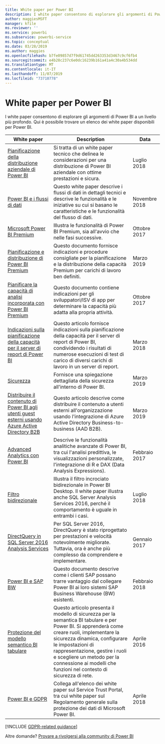 ```yaml
---
title: White paper per Power BI
description: I white paper consentono di esplorare gli argomenti di Power BI a un livello più profondo.
author: maggiesMSFT
manager: kfile
ms.reviewer: ''
ms.service: powerbi
ms.subservice: powerbi-service
ms.topic: conceptual
ms.date: 03/28/2019
ms.author: maggies
ms.openlocfilehash: b7fe09857d7f9d61745dd263353d3467c9cf6fb4
ms.sourcegitcommit: e4b28c237c6e0dc16239b161a41a4c30a4b534dd
ms.translationtype: MT
ms.contentlocale: it-IT
ms.lasthandoff: 11/07/2019
ms.locfileid: "73710778"
---
```

# <a name="whitepapers-for-power-bi"></a>White paper per Power BI

I white paper consentono di esplorare gli argomenti di Power BI a un livello più profondo. Qui è possibile trovare un elenco dei white paper disponibili per Power BI.

| White paper | Description | Data |
| --- | --- | --- |
| [Pianificazione della distribuzione aziendale di Power BI](https://go.microsoft.com/fwlink/?linkid=2057861) |Si tratta di un white paper tecnico che delinea le considerazioni per una distribuzione di Power BI aziendale con ottime prestazioni e sicura. | Luglio 2018 |
| [Power BI e i flussi di dati](https://go.microsoft.com/fwlink/?linkid=2034388&clcid=0x409)| Questo white paper descrive i flussi di dati in dettagli tecnici e descrive le funzionalità e le iniziative su cui si basano le caratteristiche e le funzionalità del flusso di dati. | Novembre 2018 |
| [Microsoft Power BI Premium](https://aka.ms/pbipremiumwhitepaper) |Illustra le funzionalità di Power BI Premium, sia all'avvio che nelle fasi successive. | Ottobre 2017 |
| [Pianificazione e distribuzione di Power BI Premium](whitepaper-powerbi-premium-deployment.md)| Questo documento fornisce indicazioni e procedure consigliate per la pianificazione e la distribuzione della capacità Premium per carichi di lavoro ben definiti.| Marzo 2019 |
| [Pianificare la capacità di analisi incorporata con Power BI Premium](https://aka.ms/pbiewhitepaper) |Questo documento contiene indicazioni per gli sviluppatori/ISV di app per determinare la capacità più adatta alla propria attività. | Ottobre 2017 |
| [Indicazioni sulla pianificazione della capacità per il server di report di Power BI](report-server/capacity-planning.md) |Questo articolo fornisce indicazioni sulla pianificazione della capacità per il server di report di Power BI, condividendo i risultati di numerose esecuzioni di test di carico di diversi carichi di lavoro in un server di report. | Marzo 2018 |
| [Sicurezza](service-admin-power-bi-security.md) |Fornisce una spiegazione dettagliata della sicurezza all'interno di Power BI. | Marzo 2019 |
| [Distribuire il contenuto di Power BI agli utenti guest esterni usando Azure Active Directory B2B](whitepaper-azure-b2b-power-bi.md)|Questo articolo descrive come distribuire il contenuto a utenti esterni all'organizzazione usando l'integrazione di Azure Active Directory Business-to-business (AAD B2B).| Marzo 2019 |
| [Advanced Analytics con Power BI](https://info.microsoft.com/advanced-analytics-with-power-bi.html?Is=Website) |Descrive le funzionalità analitiche avanzate di Power BI, tra cui l'analisi predittiva, le visualizzazioni personalizzate, l'integrazione di R e DAX (Data Analysis Expressions). | Febbraio 2017 |
| [Filtro bidirezionale](desktop-bidirectional-filtering.md) |Illustra il filtro incrociato bidirezionale in Power BI Desktop. Il white paper illustra anche SQL Server Analysis Services 2016, perché il comportamento è uguale in entrambi i casi. | Luglio 2018 |
| [DirectQuery in SQL Server 2016 Analysis Services](https://blogs.msdn.microsoft.com/analysisservices/2017/04/06/directquery-in-sql-server-2016-analysis-services-whitepaper/) |Per SQL Server 2016, DirectQuery è stato riprogettato per prestazioni e velocità notevolmente migliorate. Tuttavia, ora è anche più complesso da comprendere e implementare. | Gennaio 2017 |
| [Power BI e SAP BW](https://aka.ms/powerbiandsapbw)| Questo documento descrive come i clienti SAP possano trarre vantaggio dal collegare Power BI ai loro sistemi SAP Business Warehouse (BW) esistenti.| Febbraio 2018 |
| [Protezione del modello semantico BI tabulare](http://download.microsoft.com/download/D/2/0/D20E1C5F-72EA-4505-9F26-FEF9550EFD44/Securing%20the%20Tabular%20BI%20Semantic%20Model.docx) |Questo articolo presenta il modello di sicurezza per la semantica BI tabulare e per Power BI. Si apprenderà come creare ruoli, implementare la sicurezza dinamica, configurare le impostazioni di rappresentazione, gestire i ruoli e scegliere un metodo per la connessione ai modelli che funzioni nel contesto di sicurezza di rete. | Aprile 2016 |
| [Power BI e GDPR](https://aka.ms/power-bi-gdpr-whitepaper)| Collega all'elenco dei white paper sul Service Trust Portal, tra cui white paper sul Regolamento generale sulla protezione dei dati di Microsoft Power BI. | Aprile 2018 |

[!INCLUDE [GDPR-related guidance](includes/gdpr-hybrid-note.md)]

Altre domande? [Provare a rivolgersi alla community di Power BI](http://community.powerbi.com/)
